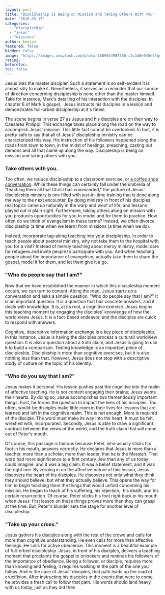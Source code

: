 ```yaml
---
layout: post
title: "Discipleship is Being on Mission and Taking Others With You"
date: "2016-08-15"
categories: 
  - "discipleship"
  - "jesus"
  - "missions"
author: keelan
featured: false
hidden: false
image: "https://images.unsplash.com/photo-1589644987356-c5c1d8e045e5?q=80&w=2071&auto=format&fit=crop&ixlib=rb-4.0.3&ixid=M3wxMjA3fDB8MHxwaG90by1wYWdlfHx8fGVufDB8fHx8fA%3D%3D"
rating:
beforetoc:
toc: false
---
```


Jesus was the master discipler. Such a statement is so self-evident it is almost silly to make it. Nevertheless, it serves as a reminder that our source of direction concerning discipleship is none other than the master himself. Take for instance, Mark's detailing of his interaction with the disciples. In chapter 8 of Mark's gospel,  Jesus instructs his disciples in a lesson and demonstrates full-orbed discipleship at it's finest.

The scene begins in verse 27 as Jesus and his disciples are on their way to Caesarea Philippi. This exchange takes place along the road on the way to accomplish Jesus' mission. This little fact cannot be overlooked. In fact, it is pretty safe to say that all of Jesus' discipleship ministry can be characterized this way. His instruction of his followers happened along the roads from town to town, in the midst of healings, preaching, casting out demons and all that came up along the way. Discipleship is being on mission and taking others with you.

### Take others with you.

Too often, we reduce discipleship to a classroom exercise, or [a coffee shop conversation](http://blog.keelancook.com/2016/08/is-our-understanding-of-discipleship-anemic.html). While these things can certainly fall under the umbrella of "teaching them all that Christ has commanded," the picture of Jesus' discipleship ministry is one filled with just-in-time training that is done along the way to the next encounter. By doing ministry in front of his disciples, real topics came up naturally in the warp and woof of life, and lessons played out in plain sight. Furthermore, taking others along on mission with you produces opportunities for you to model and for them to practice. How often do we think of evangelism in these terms? Instead, we often divorce discipleship (a time when we learn) from missions (a time when we do).

Instead, incorporate tag-along teaching into your discipleship. In order to teach people about pastoral ministry, why not take them to the hospital with you for a visit? Instead of merely teaching about mercy ministry, model care for refugees and invite people to participate with you. And when teaching people about the importance of evangelism, actually take them to share the gospel, model it for them, and let them give it a go.

### "Who do people say that I am?"

Now that we have established the manner in which this discipleship moment occurs, we can turn to content. Along the road, Jesus starts up a conversation and asks a simple question, "Who do people say that I am?" It is an important question. It is a question that has concrete answers, and it deals with knowledge. It is, at its root, a cognitive exercise. Jesus begins this teaching moment by engaging the disciples' knowledge of how the world views Jesus. It is a fact-based endeavor, and the disciples are quick to respond with answers.

Cognitive, descriptive information exchange is a key piece of discipleship. In this instance, Jesus is having the disciples process a cultural/ worldview question. It is also a question about a truth claim, and Jesus is going to use it to build a comparison. Testing knowledge is an important piece of discipleship. Discipleship is more than cognitive exercises, but it is also nothing less than that. However, Jesus does not stop with a descriptive study of culture on the topic of his identity.

### "Who do you say that I am?"

Jesus makes it personal. His lesson pushes past the cognitive into the realm of affective teaching. He is not content engaging their brains; Jesus wants their hearts. By doing so, Jesus accomplishes two tremendously important things. First, he forces the question to impact the lives of his disciples. Too often, would-be disciples make little room in their lives for lessons that are learned and left in the cognitive realm. This is not enough. More is required of the disciple. The word must make its way into the heart. It must be felt, wrestled with, incorporated. Secondly, Jesus is able to draw a significant contrast between the views of the world, and the truth claim that will come out of Peter's mouth.

Of course, this passage is famous because Peter, who usually sticks his foot in his mouth, answers correctly. He declares that Jesus is more than a teacher, more than a scholar, more than leader, that he is the Messiah. That word had more significance to a first century Jew than any of us today could imagine, and it was a big claim. It was a belief statement, and it was the right one. By zeroing in on the affective nature of this lesson, Jesus discovers the heart of his disciples. He discovers not only what they think they should believe, but what they actually believe. This opens the way for him to begin teaching them the things that would unfold concerning his mission. He began to teach of his suffering, his rejection,  his death, and his certain resurrection. Of course, Peter sticks his foot right back in his mouth when Jesus' first lesson on these things proves more than they can grasp at the time. But, Peter's blunder sets the stage for another level of discipleship.

### "Take up your cross."

Jesus gathers his disciples along with the rest of the crowd and calls for more than cognitive understanding. He even calls for more than affective feelings. He calls for active obedience. This moment is a beautiful example of full-orbed discipleship. Jesus, in front of his disciples, delivers a teaching moment that proclaims the gospel to onlookers and reminds his followers of the importance of obedience. Being a follower, or disciple, requires more than knowing and feeling, it requires walking in the path of the one you follow. And in the case of Jesus' disciples, that path leads up the road of crucifixion. After instructing his disciples in the events that were to come, he provides a fresh call to follow that path. His words should land heavy with us today, just as they did then.
